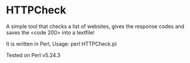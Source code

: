 # HTTPCheck
A simple tool that checks a list of websites, gives the response codes and saves the &lt;code 200> into a textfile!

It is written in Perl, Usage:
perl HTTPCheck.pl <targetlist>

Tested on Perl v5.24.3
